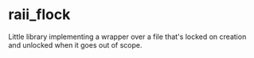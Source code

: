 # raii_flock

<!-- cargo-sync-readme start -->

Little library implementing a wrapper over a file that's locked on creation and unlocked when
it goes out of scope.

<!-- cargo-sync-readme end -->

